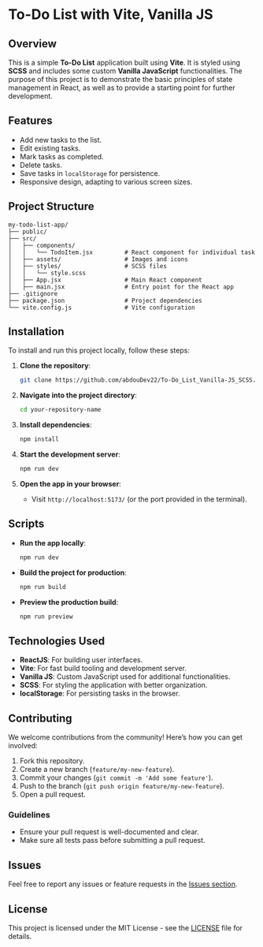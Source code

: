 # To-Do List with Vite, Vanilla JS

## Overview

This is a simple **To-Do List** application built using  **Vite**. It is styled using **SCSS** and includes some custom **Vanilla JavaScript** functionalities. The purpose of this project is to demonstrate the basic principles of state management in React, as well as to provide a starting point for further development.

## Features

- Add new tasks to the list.
- Edit existing tasks.
- Mark tasks as completed.
- Delete tasks.
- Save tasks in `localStorage` for persistence.
- Responsive design, adapting to various screen sizes.
  
## Project Structure

```
my-todo-list-app/
├── public/
├── src/
│   ├── components/
│   │   └── TodoItem.jsx         # React component for individual task
│   ├── assets/                  # Images and icons
│   ├── styles/                  # SCSS files
│   │   └── style.scss
│   ├── App.jsx                  # Main React component
│   ├── main.jsx                 # Entry point for the React app
├── .gitignore
├── package.json                 # Project dependencies
└── vite.config.js               # Vite configuration
```

## Installation

To install and run this project locally, follow these steps:

1. **Clone the repository**:
   ```bash
   git clone https://github.com/abdouDev22/To-Do_List_Vanilla-JS_SCSS.git
   ```

2. **Navigate into the project directory**:
   ```bash
   cd your-repository-name
   ```

3. **Install dependencies**:
   ```bash
   npm install
   ```

4. **Start the development server**:
   ```bash
   npm run dev
   ```

5. **Open the app in your browser**:
   - Visit `http://localhost:5173/` (or the port provided in the terminal).

## Scripts

- **Run the app locally**:
  ```bash
  npm run dev
  ```

- **Build the project for production**:
  ```bash
  npm run build
  ```

- **Preview the production build**:
  ```bash
  npm run preview
  ```

## Technologies Used

- **ReactJS**: For building user interfaces.
- **Vite**: For fast build tooling and development server.
- **Vanilla JS**: Custom JavaScript used for additional functionalities.
- **SCSS**: For styling the application with better organization.
- **localStorage**: For persisting tasks in the browser.

## Contributing

We welcome contributions from the community! Here’s how you can get involved:

1. Fork this repository.
2. Create a new branch (`feature/my-new-feature`).
3. Commit your changes (`git commit -m 'Add some feature'`).
4. Push to the branch (`git push origin feature/my-new-feature`).
5. Open a pull request.

### Guidelines

- Ensure your pull request is well-documented and clear.
- Make sure all tests pass before submitting a pull request.

## Issues

Feel free to report any issues or feature requests in the [Issues section](https://github.com/abdouDev22/To-Do_List_Vanilla-JS_SCSS/issues).

## License

This project is licensed under the MIT License - see the [LICENSE](LICENSE) file for details.
